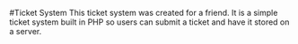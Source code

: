 #Ticket System
This ticket system was created for a friend. It is a simple ticket system built
in PHP so users can submit a ticket and have it stored on a server.
